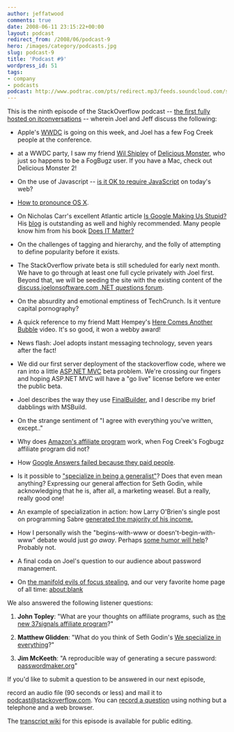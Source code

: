 ```yaml
---
author: jeffatwood
comments: true
date: 2008-06-11 23:15:22+00:00
layout: podcast
redirect_from: /2008/06/podcast-9
hero: /images/category/podcasts.jpg
slug: podcast-9
title: 'Podcast #9'
wordpress_id: 51
tags:
- company
- podcasts
podcast: http://www.podtrac.com/pts/redirect.mp3/feeds.soundcloud.com/stream/14378521-stack-exchange-stack-overflow-podcast-69.mp3
---
```



This is the ninth episode of the StackOverflow podcast -- [the first fully hosted on itconversations](http://www.joelonsoftware.com/items/2008/06/05.html) -- wherein Joel and Jeff discuss the following:






  * Apple's [WWDC](http://developer.apple.com/wwdc/) is going on this week, and Joel has a few Fog Creek people at the conference.



  * at a WWDC party, I saw my friend [Wil Shipley](http://www.wilshipley.com/blog/) of [Delicious Monster](http://www.delicious-monster.com/), who just so happens to be a FogBugz user. If you have a Mac, check out Delicious Monster 2!



  * On the use of Javascript -- [is it OK to require JavaScript](http://blog.stackoverflow.com/index.php/2008/06/is-it-ok-to-require-javascript/) on today's web?



  * [How to pronounce OS X](http://dmiessler.com/blog/how-to-pronounce-os-x-proof-from-apple).



  * On Nicholas Carr's excellent Atlantic article [Is Google Making Us Stupid?](http://www.theatlantic.com/doc/200807/google) His [blog](http://www.roughtype.com/) is outstanding as well and highly recommended. Many people know him from his book [Does IT Matter?](http://www.amazon.com/dp/1591394449/?tag=codinghorror-20)


  * On the challenges of tagging and hierarchy, and the folly of attempting to define popularity before it exists. 


  * The StackOverflow private beta is still scheduled for early next month. We have to go through at least one full cycle privately with Joel first. Beyond that, we will be seeding the site with the existing content of the [discuss.joelonsoftware.com .NET questions forum](http://discuss.joelonsoftware.com/default.asp?dotnet).



  * On the absurdity and emotional emptiness of TechCrunch. Is it venture capital pornography?



  * A quick reference to my friend Matt Hempey's [Here Comes Another Bubble](http://www.youtube.com/watch?v=I6IQ_FOCE6I) video. It's so good, it won a webby award!



  * News flash: Joel adopts instant messaging technology, seven years after the fact!



  * We did our first server deployment of the stackoverflow code, where we ran into a little [ASP.NET MVC](http://www.asp.net/mvc/) beta problem. We're crossing our fingers and hoping ASP.NET MVC will have a "go live" license before we enter the public beta.



  * Joel describes the way they use [FinalBuilder](http://www.finalbuilder.com/finalbuilder.aspx), and I describe my brief dabblings with MSBuild.


  * On the strange sentiment of "I agree with everything you've written, except.."



  * Why does [Amazon's affiliate program](https://affiliate-program.amazon.com/002-8631162-3447259) work, when Fog Creek's Fogbugz affiliate program did not?



  * How [Google Answers failed because they paid people](http://www.dashes.com/anil/2006/12/matt-haughey-beat-google.html).



  * Is it possible to ["specialize in being a generalist"](http://sethgodin.typepad.com/seths_blog/2008/05/we-specialize-i.html)? Does that even mean anything? Expressing our general affection for Seth Godin, while acknowledging that he is, after all, a marketing weasel. But a really, really good one!



  * An example of specialization in action: how Larry O'Brien's single post on programming Sabre [generated the majority of his income.](http://www.knowing.net/PermaLink,guid,e5aadb98-0a69-44e3-94cb-0afa583b0c0e.aspx)



  * How I personally wish the "begins-with-www or doesn't-begin-with-www" debate would just _go away_. Perhaps [some humor will help](http://www.codinghorror.com/blog/archives/001109.html)? Probably not.



  * A final coda on Joel's question to our audience about password management.



  * On [the manifold evils of focus stealing](http://www.codinghorror.com/blog/archives/001011.html), and our very favorite home page of all time: [about:blank](http://about:blank)






We also answered the following listener questions:






  1. **John Topley**: "What are your thoughts on affiliate programs, such as [the new 37signals affiliate program](http://www.37signals.com/svn/posts/1063-launch-announcing-the-new-37signals-affiliate-program-with-recurring-income)?"



  2. **Matthew Glidden**: "What do you think of Seth Godin's [We specialize in everything](http://sethgodin.typepad.com/seths_blog/2008/05/we-specialize-i.html)?"



  3. **Jim McKeeth**: "A reproducible way of generating a secure password: [passwordmaker.org](http://passwordmaker.org)"






If you'd like to submit a question to be answered in our next episode,  

record an audio file (90 seconds or less) and mail it to [podcast@stackoverflow.com](mailto:podcast@stackoverflow.com). You can [record a question](http://blog.stackoverflow.com/index.php/2008/05/recording-podcast-questions-using-your-telephone/) using nothing but a telephone and a web browser.





The [transcript wiki](http://stackoverflow.fogbugz.com/default.asp?W7782) for this episode is available for public editing.



